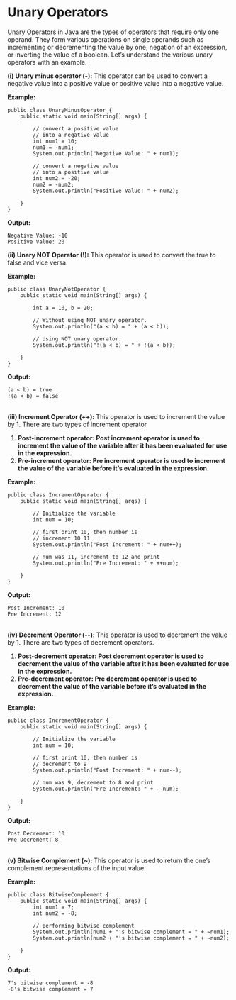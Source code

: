 # **Unary Operators**

Unary Operators in Java are the types of operators that require only one operand. They form various operations on single operands such as incrementing or decrementing the value by one, negation of an expression, or inverting the value of a boolean. Let’s understand the various unary operators with an example.

<strong>(i) Unary minus operator (-):</strong> This operator can be used to convert a negative value into a positive value or positive value into a negative value.

**Example:**

    public class UnaryMinusOperator {
        public static void main(String[] args) {
    
            // convert a positive value
            // into a negative value
            int num1 = 10;
            num1 = -num1;
            System.out.println("Negative Value: " + num1);

            // convert a negative value
            // into a positive value
            int num2 = -20;
            num2 = -num2;
            System.out.println("Positive Value: " + num2);
    
        }
    }

**Output:**
    
    Negative Value: -10
    Positive Value: 20

<strong>(ii) Unary NOT Operator (!):</strong> This operator is used to convert the true to false and vice versa.

**Example:**

    public class UnaryNotOperator {
        public static void main(String[] args) {
    
            int a = 10, b = 20;

            // Without using NOT unary operator.
            System.out.println("(a < b) = " + (a < b));

            // Using NOT unary operator.
            System.out.println("!(a < b) = " + !(a < b));
    
        }
    }

**Output:**
    
    (a < b) = true
    !(a < b) = false


<br><strong>(iii) Increment Operator (++): </strong>This operator is used to increment the value by 1. There are two types of increment operator

<ol>
    <li><strong>Post-increment operator: Post increment operator is used to increment the value of the variable after it has been evaluated for use in the expression.</strong></li>
    <li><strong>Pre-increment operator: Pre increment operator is used to increment the value of the variable before it’s evaluated in the expression.</strong></li>
</ol>

**Example:**

    public class IncrementOperator {
        public static void main(String[] args) {
    
            // Initialize the variable
            int num = 10;

            // first print 10, then number is 
            // increment 10 11
            System.out.println("Post Increment: " + num++);

            // num was 11, increment to 12 and print
            System.out.println("Pre Increment: " + ++num);
    
        }
    }

**Output:**
        
    Post Increment: 10
    Pre Increment: 12


<br><strong>(iv) Decrement Operator (--): </strong>This operator is used to decrement the value by 1. There are two types of decrement operators.

<ol>
    <li><strong>Post-decrement operator: Post decrement operator is used to decrement the value of the variable after it has been evaluated for use in the expression.</strong></li>
    <li><strong>Pre-decrement operator: Pre decrement operator is used to decrement the value of the variable before it’s evaluated in the expression.&nbsp;</strong></li>
</ol>

**Example:**

    public class IncrementOperator {
        public static void main(String[] args) {
    
            // Initialize the variable
            int num = 10;

            // first print 10, then number is
            // decrement to 9
            System.out.println("Post Increment: " + num--);

            // num was 9, decrement to 8 and print
            System.out.println("Pre Increment: " + --num);
    
        }
    }



**Output:**
        
    Post Decrement: 10
    Pre Decrement: 8

<br><strong>(v) Bitwise Complement (~): </strong>This operator is used to return the one’s complement representations of the input value.

**Example:**

    public class BitwiseComplement {
        public static void main(String[] args) {
            int num1 = 7;
            int num2 = -8;

            // performing bitwise complement
            System.out.println(num1 + "'s bitwise complement = " + ~num1);
            System.out.println(num2 + "'s bitwise complement = " + ~num2);
    
        }
    }

**Output:**
        
    7's bitwise complement = -8
    -8's bitwise complement = 7